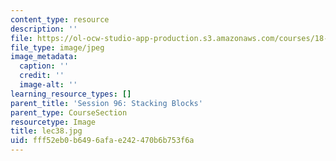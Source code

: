 ```yaml
---
content_type: resource
description: ''
file: https://ol-ocw-studio-app-production.s3.amazonaws.com/courses/18-01sc-single-variable-calculus-fall-2010/fff52eb0b6496afae242470b6b753f6a_lec38.jpg
file_type: image/jpeg
image_metadata:
  caption: ''
  credit: ''
  image-alt: ''
learning_resource_types: []
parent_title: 'Session 96: Stacking Blocks'
parent_type: CourseSection
resourcetype: Image
title: lec38.jpg
uid: fff52eb0-b649-6afa-e242-470b6b753f6a
---
```

